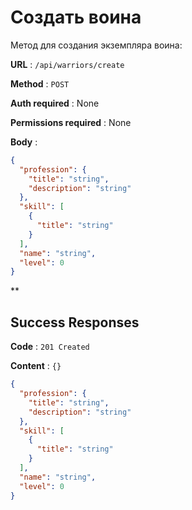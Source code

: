 # Создать воина

Метод для создания экземпляра воина:

**URL** : `/api/warriors/create`

**Method** : `POST`

**Auth required** : None

**Permissions required** : None

**Body** : 
```json
{
  "profession": {
    "title": "string",
    "description": "string"
  },
  "skill": [
    {
      "title": "string"
    }
  ],
  "name": "string",
  "level": 0
}
```

**

## Success Responses

**Code** : `201 Created`

**Content** : `{}`

```json
{
  "profession": {
    "title": "string",
    "description": "string"
  },
  "skill": [
    {
      "title": "string"
    }
  ],
  "name": "string",
  "level": 0
}
```